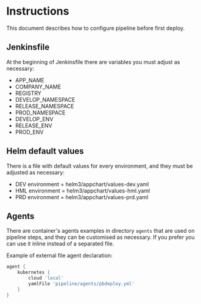 # Instructions #
This document describes how to configure pipeline before first deploy.

## Jenkinsfile ##
At the beginning of Jenkinsfile there are variables you must adjust as necessary:
* APP_NAME 
* COMPANY_NAME
* REGISTRY
* DEVELOP_NAMESPACE
* RELEASE_NAMESPACE
* PROD_NAMESPACE
* DEVELOP_ENV
* RELEASE_ENV
* PROD_ENV

## Helm default values ##
There is a file with default values for every environment, and they must be adjusted as necessary:
* DEV environment = helm3/appchart/values-dev.yaml
* HML environment = helm3/appchart/values-hml.yaml
* PRD environment = helm3/appchart/values-prd.yaml


## Agents ##
There are container's agents examples in directory `agents` that are used on pipeline steps, and they can be customised as necessary.
If you prefer you can use it inline instead of a separated file.

Example of external file agent declaration:

```groovy 
agent {
    kubernetes {
        cloud 'local'
        yamlFile 'pipeline/agents/pbdeploy.yml'
    }
}  
```

